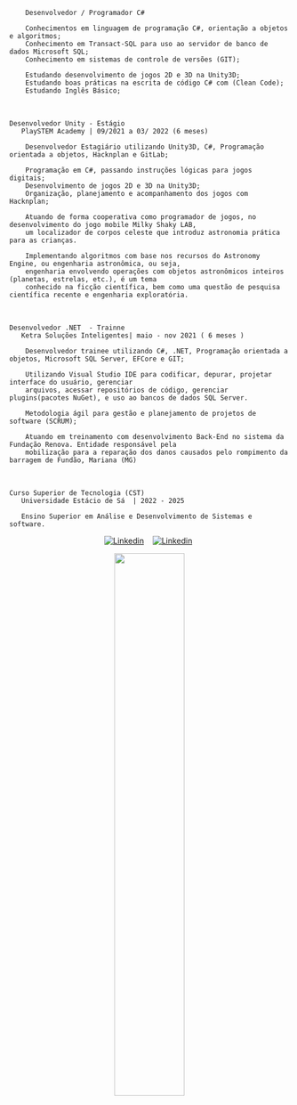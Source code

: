         Desenvolvedor / Programador C#
        
        Conhecimentos em linguagem de programação C#, orientação a objetos e algoritmos; 
        Conhecimento em Transact-SQL para uso ao servidor de banco de dados Microsoft SQL;
        Conhecimento em sistemas de controle de versões (GIT);

        Estudando desenvolvimento de jogos 2D e 3D na Unity3D;
        Estudando boas práticas na escrita de código C# com (Clean Code);
        Estudando Inglês Básico;

<br>
  
    Desenvolvedor Unity - Estágio 
       PlaySTEM Academy | 09/2021 a 03/ 2022 (6 meses) 

        Desenvolvedor Estagiário utilizando Unity3D, C#, Programação orientada a objetos, Hacknplan e GitLab;

        Programação em C#, passando instruções lógicas para jogos digitais;
        Desenvolvimento de jogos 2D e 3D na Unity3D;
        Organização, planejamento e acompanhamento dos jogos com Hacknplan;

        Atuando de forma cooperativa como programador de jogos, no desenvolvimento do jogo mobile Milky Shaky LAB,
        um localizador de corpos celeste que introduz astronomia prática para as crianças. 

        Implementando algoritmos com base nos recursos do Astronomy Engine, ou engenharia astronômica, ou seja,
        engenharia envolvendo operações com objetos astronômicos inteiros (planetas, estrelas, etc.), é um tema 
        conhecido na ficção científica, bem como uma questão de pesquisa científica recente e engenharia exploratória.

<br>
  
    Desenvolvedor .NET  - Trainne
       Ketra Soluções Inteligentes| maio - nov 2021 ( 6 meses ) 

        Desenvolvedor trainee utilizando C#, .NET, Programação orientada a objetos, Microsoft SQL Server, EFCore e GIT;

        Utilizando Visual Studio IDE para codificar, depurar, projetar interface do usuário, gerenciar 
        arquivos, acessar repositórios de código, gerenciar plugins(pacotes NuGet), e uso ao bancos de dados SQL Server.
        
        Metodologia ágil para gestão e planejamento de projetos de software (SCRUM);

        Atuando em treinamento com desenvolvimento Back-End no sistema da Fundação Renova. Entidade responsável pela
        mobilização para a reparação dos danos causados pelo rompimento da barragem de Fundão, Mariana (MG)

<br>

    Curso Superior de Tecnologia (CST) 
       Universidade Estácio de Sá  | 2022 - 2025
            
       Ensino Superior em Análise e Desenvolvimento de Sistemas e software.          


<div>
   <p align="center">
    <a href="https://www.linkedin.com/in/alfredo-gomes-pereira-1ba665239"><img alt="Linkedin" src="https://img.shields.io/badge/-LinkedIn-blue?style=for-the-badge&logo=Linkedin&logoColor=white"></a>&nbsp;&nbsp;&nbsp;
    <a href="https://www.youtube.com/c/ÁreadaProgramação"><img alt="Linkedin" src="https://img.shields.io/youtube/channel/subscribers/UCXKSo8RSfVmrawXleZ-_arg?style=social"></a><a href="https://www.linkedin.com/in/alfredo1995/" target="_blank"></a>&nbsp;
  </p>
</div>

<p align="center"><img width=50% src="https://media.giphy.com/media/IThjAlJnD9WNO/giphy.gif"></p>
